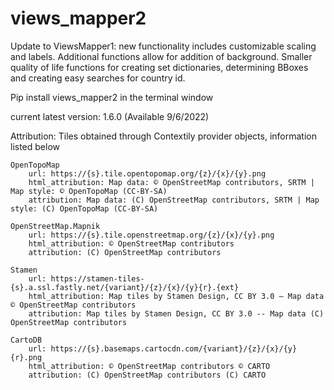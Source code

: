 # views_mapper2
Update to ViewsMapper1: new functionality includes customizable scaling and labels. Additional functions allow for addition of background. Smaller quality of life functions for creating set dictionaries, determining BBoxes and creating easy searches for country id.

Pip install views_mapper2 in the terminal window

current latest version: 1.6.0 (Available 9/6/2022)


Attribution: 
    Tiles obtained through Contextily provider objects, information listed below

    OpenTopoMap
        url: https://{s}.tile.opentopomap.org/{z}/{x}/{y}.png
        html_attribution: Map data: © OpenStreetMap contributors, SRTM | Map style: © OpenTopoMap (CC-BY-SA)
        attribution: Map data: (C) OpenStreetMap contributors, SRTM | Map style: (C) OpenTopoMap (CC-BY-SA)

    OpenStreetMap.Mapnik
        url: https://{s}.tile.openstreetmap.org/{z}/{x}/{y}.png
        html_attribution: © OpenStreetMap contributors
        attribution: (C) OpenStreetMap contributors

    Stamen
        url: https://stamen-tiles-{s}.a.ssl.fastly.net/{variant}/{z}/{x}/{y}{r}.{ext}
        html_attribution: Map tiles by Stamen Design, CC BY 3.0 — Map data © OpenStreetMap contributors
        attribution: Map tiles by Stamen Design, CC BY 3.0 -- Map data (C) OpenStreetMap contributors

    CartoDB
        url: https://{s}.basemaps.cartocdn.com/{variant}/{z}/{x}/{y}{r}.png
        html_attribution: © OpenStreetMap contributors © CARTO
        attribution: (C) OpenStreetMap contributors (C) CARTO

